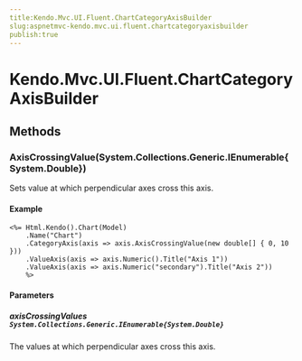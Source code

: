 ```yaml
---
title:Kendo.Mvc.UI.Fluent.ChartCategoryAxisBuilder
slug:aspnetmvc-kendo.mvc.ui.fluent.chartcategoryaxisbuilder
publish:true
---
```


# Kendo.Mvc.UI.Fluent.ChartCategoryAxisBuilder

## Methods

### AxisCrossingValue(System.Collections.Generic.IEnumerable{System.Double})
Sets value at which perpendicular axes cross this axis.

#### Example
    <%= Html.Kendo().Chart(Model)
        .Name("Chart")
        .CategoryAxis(axis => axis.AxisCrossingValue(new double[] { 0, 10 }))
        .ValueAxis(axis => axis.Numeric().Title("Axis 1"))
        .ValueAxis(axis => axis.Numeric("secondary").Title("Axis 2"))
        %>

#### Parameters

##### axisCrossingValues `System.Collections.Generic.IEnumerable{System.Double}`
The values at which perpendicular axes cross this axis.